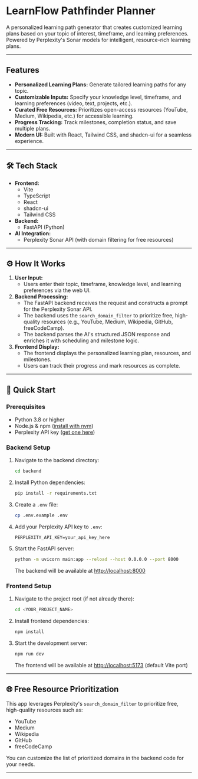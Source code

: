 # LearnFlow Pathfinder Planner

A personalized learning path generator that creates customized learning plans based on your topic of interest, timeframe, and learning preferences. Powered by Perplexity's Sonar models for intelligent, resource-rich learning plans.

---

## Features

- **Personalized Learning Plans:** Generate tailored learning paths for any topic.
- **Customizable Inputs:** Specify your knowledge level, timeframe, and learning preferences (video, text, projects, etc.).
- **Curated Free Resources:** Prioritizes open-access resources (YouTube, Medium, Wikipedia, etc.) for accessible learning.
- **Progress Tracking:** Track milestones, completion status, and save multiple plans.
- **Modern UI:** Built with React, Tailwind CSS, and shadcn-ui for a seamless experience.

---

## 🛠️ Tech Stack

- **Frontend:**
  - Vite
  - TypeScript
  - React
  - shadcn-ui
  - Tailwind CSS
- **Backend:**
  - FastAPI (Python)
- **AI Integration:**
  - Perplexity Sonar API (with domain filtering for free resources)

---

## ⚙️ How It Works

1. **User Input:**
   - Users enter their topic, timeframe, knowledge level, and learning preferences via the web UI.
2. **Backend Processing:**
   - The FastAPI backend receives the request and constructs a prompt for the Perplexity Sonar API.
   - The backend uses the `search_domain_filter` to prioritize free, high-quality resources (e.g., YouTube, Medium, Wikipedia, GitHub, freeCodeCamp).
   - The backend parses the AI's structured JSON response and enriches it with scheduling and milestone logic.
3. **Frontend Display:**
   - The frontend displays the personalized learning plan, resources, and milestones.
   - Users can track their progress and mark resources as complete.

---

## 🚀 Quick Start

### Prerequisites
- Python 3.8 or higher
- Node.js & npm ([install with nvm](https://github.com/nvm-sh/nvm#installing-and-updating))
- Perplexity API key ([get one here](https://www.perplexity.ai/))

### Backend Setup

1. Navigate to the backend directory:
   ```bash
   cd backend
   ```
2. Install Python dependencies:
   ```bash
   pip install -r requirements.txt
   ```
3. Create a `.env` file:
   ```bash
   cp .env.example .env
   ```
4. Add your Perplexity API key to `.env`:
   ```
   PERPLEXITY_API_KEY=your_api_key_here
   ```
5. Start the FastAPI server:
   ```bash
   python -m uvicorn main:app --reload --host 0.0.0.0 --port 8000
   ```
   The backend will be available at [http://localhost:8000](http://localhost:8000)

### Frontend Setup

1. Navigate to the project root (if not already there):
   ```bash
   cd <YOUR_PROJECT_NAME>
   ```
2. Install frontend dependencies:
   ```bash
   npm install
   ```
3. Start the development server:
   ```bash
   npm run dev
   ```
   The frontend will be available at [http://localhost:5173](http://localhost:5173) (default Vite port)

---

## 🌐 Free Resource Prioritization

This app leverages Perplexity's `search_domain_filter` to prioritize free, high-quality resources such as:
- YouTube
- Medium
- Wikipedia
- GitHub
- freeCodeCamp

You can customize the list of prioritized domains in the backend code for your needs.

---


